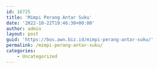 ```yaml
---
id: 16725
title: 'Mimpi Perang Antar Suku'
date: '2022-10-22T19:46:30+00:00'
author: admin
layout: post
guid: 'https://bos.awn.biz.id/mimpi-perang-antar-suku/'
permalink: /mimpi-perang-antar-suku/
categories:
    - Uncategorized
---
```


